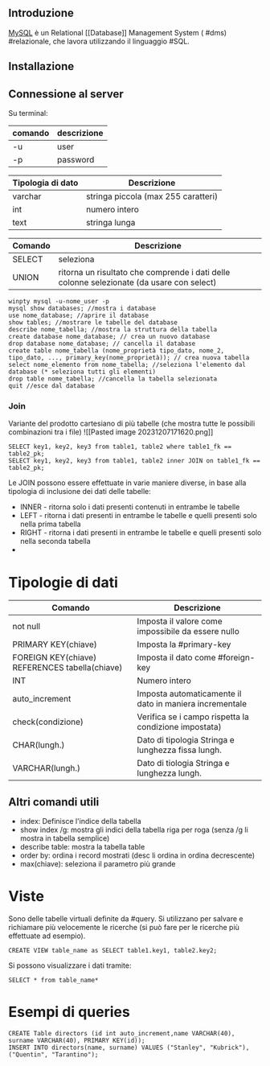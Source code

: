 ## Introduzione
[MySQL](https://www.mysql.com/it/) è un Relational [[Database]] Management System ( #dms) #relazionale, che lavora utilizzando il linguaggio #SQL.
## Installazione
## Connessione al server
Su terminal:

|comando|descrizione|
|-|-|
|-u|user|
|-p|password|

|Tipologia di dato|Descrizione|
|-|-|
|varchar|stringa piccola (max 255 caratteri)|
|int|numero intero|
|text|stringa lunga|

|Comando|Descrizione|
|-|-|
|SELECT|seleziona 
|UNION|ritorna un risultato che comprende i dati delle colonne selezionate (da usare con select)|


	winpty mysql -u-nome_user -p
	mysql show databases; //mostra i database
	use nome_database; //aprire il database
	show tables; //mostrare le tabelle del database
	describe nome_tabella; //mostra la struttura della tabella
	create database nome_database; // crea un nuovo database
	drop database nome_database; // cancella il database
	create table nome_tabella (nome_proprietà tipo_dato, nome_2, tipo_dato, ..., primary_key(nome_proprietà)); // crea nuova tabella
	select nome_elemento from nome_tabella; //seleziona l'elemento dal database (* seleziona tutti gli elementi)
	drop table nome_tabella; //cancella la tabella selezionata
	quit //esce dal database

### Join
Variante del prodotto cartesiano di più tabelle (che mostra tutte le possibili combinazioni tra i file)
![[Pasted image 20231207171620.png]]

	SELECT key1, key2, key3 from table1, table2 where table1_fk == table2_pk;
	SELECT key1, key2, key3 from table1, table2 inner JOIN on table1_fk == table2_pk;
Le JOIN possono essere effettuate in varie maniere diverse, in base alla tipologia di inclusione dei dati delle tabelle:
- INNER - ritorna solo i dati presenti contenuti in entrambe le tabelle
- LEFT - ritorna i dati presenti in entrambe le tabelle e quelli presenti solo nella prima tabella
- RIGHT - ritorna i dati presenti in entrambe le tabelle e quelli presenti solo nella seconda tabella
- 
# Tipologie di dati
|Comando|Descrizione|
|-|-|
|not null|Imposta il valore come impossibile da essere nullo|
|PRIMARY KEY(chiave)|Imposta la #primary-key|
|FOREIGN KEY(chiave) REFERENCES tabella(chiave)|Imposta il dato come #foreign-key|
|INT|Numero intero|
|auto_increment|Imposta automaticamente il dato in maniera incrementale|
|check(condizione)|Verifica se i campo rispetta la condizione impostata)|
|CHAR(lungh.)|Dato di tipologia Stringa e lunghezza fissa lungh.|
|VARCHAR(lungh.)|Dato di tiologia Stringa e lunghezza lungh.|

## Altri comandi utili
- index: Definisce l'indice della tabella
- show index /g: mostra gli indici della tabella riga per roga (senza /g li mostra in tabella semplice)
- describe table: mostra la tabella table
- order by: ordina i record mostrati (desc li ordina in ordina decrescente)
- max(chiave): seleziona il parametro più grande
# Viste
Sono delle tabelle virtuali definite da #query. Si utilizzano per salvare e richiamare più velocemente le ricerche (si può fare per le ricerche più effettuate ad esempio).

	CREATE VIEW table_name as SELECT table1.key1, table2.key2;
Si possono visualizzare i dati tramite:

	SELECT * from table_name*
# Esempi di queries

	CREATE Table directors (id int auto_increment,name VARCHAR(40), surname VARCHAR(40), PRIMARY KEY(id));
	INSERT INTO directors(name, surname) VALUES ("Stanley", "Kubrick"),
	("Quentin", "Tarantino");